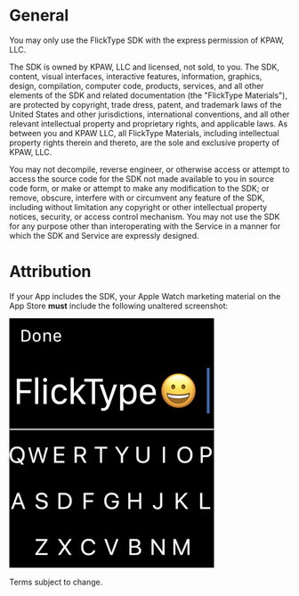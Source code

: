 # General

You may only use the FlickType SDK with the express permission of KPAW, LLC.

The SDK is owned by KPAW, LLC and licensed, not sold, to you. The SDK, content, visual interfaces, interactive features, information, graphics, design, compilation, computer code, products, services, and all other elements of the SDK and related documentation (the "FlickType Materials"), are protected by copyright, trade dress, patent, and trademark laws of the United States and other jurisdictions, international conventions, and all other relevant intellectual property and proprietary rights, and applicable laws. As between you and KPAW LLC, all FlickType Materials, including intellectual property rights therein and thereto, are the sole and exclusive property of KPAW, LLC.

You may not decompile, reverse engineer, or otherwise access or attempt to access the source code for the SDK not made available to you in source code form, or make or attempt to make any modification to the SDK; or remove, obscure, interfere with or circumvent any feature of the SDK, including without limitation any copyright or other intellectual property notices, security, or access control mechanism. You may not use the SDK for any purpose other than interoperating with the Service in a manner for which the SDK and Service are expressly designed. 

# Attribution

If your App includes the SDK, your Apple Watch marketing material on the App Store **must** include the following unaltered screenshot:

![FlickType screenshot](screenshot-marketing.png)

Terms subject to change.
